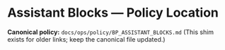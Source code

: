 <!-- status: stub; target: 150+ words -->
<!-- status: stub; target: 150+ words -->
<!-- status: stub; target: 150+ words -->
<!-- status: stub; target: 150+ words -->
<!-- status: stub; target: 150+ words -->
# Assistant Blocks — Policy Location

**Canonical policy:** `docs/ops/policy/BP_ASSISTANT_BLOCKS.md`
(This shim exists for older links; keep the canonical file updated.)






